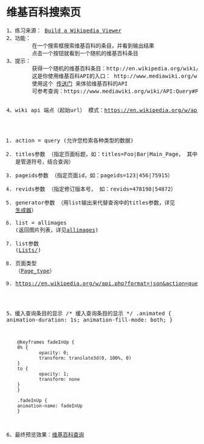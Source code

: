 <h1>维基百科搜索页</h1>
<pre>
1、练习来源： <a href="https://freecodecamp.cn/challenges/build-a-wikipedia-viewer">Build a Wikipedia Viewer</a>
2、功能：
        在一个搜索框搜索维基百科的条目，并看到输出结果
        点击一个按钮就看到一个随机的维基百科条目
3、提示：
        获得一个随机的维基百科条目：http://en.wikipedia.org/wiki/Special:Random
        这是你使用维基百科API的入口： http://www.mediawiki.org/wiki/API:Main_page
        使用这个 <a href="https://en.wikipedia.org/wiki/Special:ApiSandbox#action=query&titles=Main%20Page&prop=revisions&rvprop=content&format=jsonfm">传送门</a> 来体验维基百科的API
        可参考查询：https://www.mediawiki.org/wiki/API:Query#Page_types

4、wiki api 端点（起始url） 模式：https://en.wikipedia.org/w/api.php
   1. action = query (允许您检索各种类型的数据)
   2. titles参数     （指定页面标题，如：titles=Foo|Bar|Main_Page，  其中“ | ” 是管道符号，结合查询）
   3. pageids参数    （指定页面id，如：pageids=123|456|75915）
   4. revids参数     （指定修订版本号， 如：revids=478198|54872）
   5. generator参数   （用list输出来代替查询中的titles参数，详见 <a href="https://www.mediawiki.org/wiki/API:Query/zh#%E7%94%9F%E6%88%90%E5%99%A8">生成器</a>）
   6. list = allimages (返回图片列表，详见<a href="https://www.mediawiki.org/wiki/API:Lists/All#Allimages">allimages</a>)
   7. list参数         (<a href="https://www.mediawiki.org/wiki/API:Lists/All">Lists/</a>)
   8. 页面类型  （<a href="https://www.mediawiki.org/wiki/API:Query#Page_types">Page_type</a>）
   9. https://en.wikipedia.org/w/api.php?format=json&action=query&generator=search&prop=pageimages|extracts&pilimit=max&exlimit=max&exintro&explaintext&exsentences=1&exsectionformat=wiki&gsrsearch=frontend

5、缓入查询条目的显示
        /* 缓入查询条目的显示 */
        .animated {
        animation-duration: 1s;
        animation-fill-mode: both;
        }

        @keyframes fadeInUp {
        0% {
                opacity: 0;
                transform: translate3d(0, 100%, 0)
        }
        to {
                opacity: 1;
                transform: none
        }
        }

        .fadeInUp {
        animation-name: fadeInUp
        }

6、最终预览效果：<a href="https://caifu23.github.io/myFCC/fcc03/">维基百科查询</a>
</pre>   
